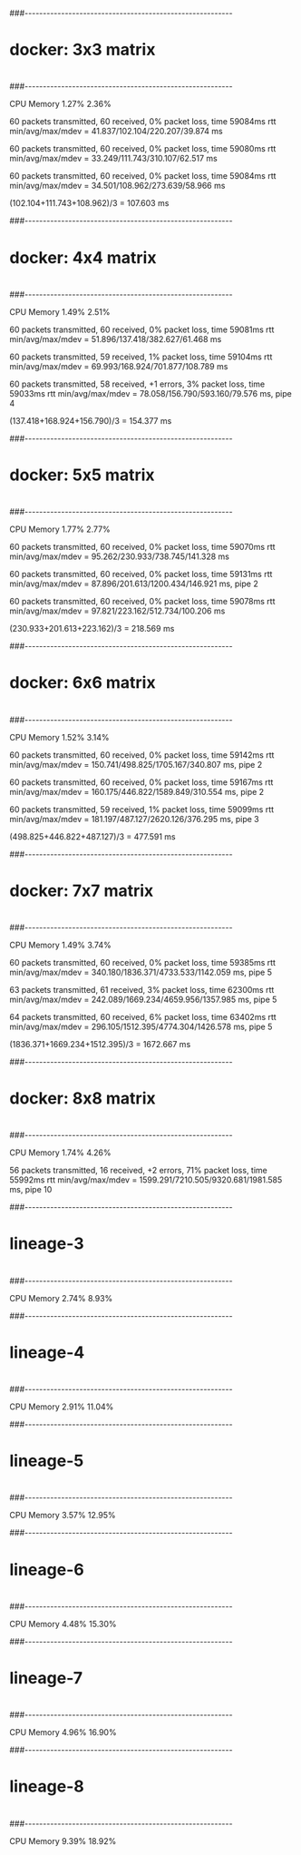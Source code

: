 ###---------------------------------------------------------
#
# docker: 3x3 matrix
#
###---------------------------------------------------------

CPU		Memory
1.27%		2.36%

60 packets transmitted, 60 received, 0% packet loss, time 59084ms
rtt min/avg/max/mdev = 41.837/102.104/220.207/39.874 ms

60 packets transmitted, 60 received, 0% packet loss, time 59080ms
rtt min/avg/max/mdev = 33.249/111.743/310.107/62.517 ms

60 packets transmitted, 60 received, 0% packet loss, time 59084ms
rtt min/avg/max/mdev = 34.501/108.962/273.639/58.966 ms

(102.104+111.743+108.962)/3 = 107.603 ms

###---------------------------------------------------------
#
# docker: 4x4 matrix
#
###---------------------------------------------------------

CPU		Memory
1.49%		2.51%

60 packets transmitted, 60 received, 0% packet loss, time 59081ms
rtt min/avg/max/mdev = 51.896/137.418/382.627/61.468 ms

60 packets transmitted, 59 received, 1% packet loss, time 59104ms
rtt min/avg/max/mdev = 69.993/168.924/701.877/108.789 ms

60 packets transmitted, 58 received, +1 errors, 3% packet loss, time 59033ms
rtt min/avg/max/mdev = 78.058/156.790/593.160/79.576 ms, pipe 4

(137.418+168.924+156.790)/3 = 154.377 ms

###---------------------------------------------------------
#
# docker: 5x5 matrix
#
###---------------------------------------------------------

CPU		Memory
1.77%		2.77%

60 packets transmitted, 60 received, 0% packet loss, time 59070ms
rtt min/avg/max/mdev = 95.262/230.933/738.745/141.328 ms

60 packets transmitted, 60 received, 0% packet loss, time 59131ms
rtt min/avg/max/mdev = 87.896/201.613/1200.434/146.921 ms, pipe 2

60 packets transmitted, 60 received, 0% packet loss, time 59078ms
rtt min/avg/max/mdev = 97.821/223.162/512.734/100.206 ms

(230.933+201.613+223.162)/3 = 218.569 ms

###---------------------------------------------------------
#
# docker: 6x6 matrix
#
###---------------------------------------------------------

CPU		Memory
1.52%		3.14%

60 packets transmitted, 60 received, 0% packet loss, time 59142ms
rtt min/avg/max/mdev = 150.741/498.825/1705.167/340.807 ms, pipe 2

60 packets transmitted, 60 received, 0% packet loss, time 59167ms
rtt min/avg/max/mdev = 160.175/446.822/1589.849/310.554 ms, pipe 2

60 packets transmitted, 59 received, 1% packet loss, time 59099ms
rtt min/avg/max/mdev = 181.197/487.127/2620.126/376.295 ms, pipe 3

(498.825+446.822+487.127)/3 = 477.591 ms

###---------------------------------------------------------
#
# docker: 7x7 matrix
#
###---------------------------------------------------------

CPU		Memory
1.49%		3.74%

60 packets transmitted, 60 received, 0% packet loss, time 59385ms
rtt min/avg/max/mdev = 340.180/1836.371/4733.533/1142.059 ms, pipe 5

63 packets transmitted, 61 received, 3% packet loss, time 62300ms
rtt min/avg/max/mdev = 242.089/1669.234/4659.956/1357.985 ms, pipe 5

64 packets transmitted, 60 received, 6% packet loss, time 63402ms
rtt min/avg/max/mdev = 296.105/1512.395/4774.304/1426.578 ms, pipe 5

(1836.371+1669.234+1512.395)/3 = 1672.667 ms

###---------------------------------------------------------
#
# docker: 8x8 matrix
#
###---------------------------------------------------------

CPU		Memory
1.74%		4.26%

56 packets transmitted, 16 received, +2 errors, 71% packet loss, time 55992ms
rtt min/avg/max/mdev = 1599.291/7210.505/9320.681/1981.585 ms, pipe 10

###---------------------------------------------------------
#
# lineage-3
#
###---------------------------------------------------------

CPU		Memory
2.74%		8.93%

###---------------------------------------------------------
#
# lineage-4
#
###---------------------------------------------------------

CPU		Memory
2.91%		11.04%

###---------------------------------------------------------
#
# lineage-5
#
###---------------------------------------------------------

CPU		Memory
3.57%		12.95%

###---------------------------------------------------------
#
# lineage-6
#
###---------------------------------------------------------

CPU		Memory
4.48%		15.30%

###---------------------------------------------------------
#
# lineage-7
#
###---------------------------------------------------------

CPU		Memory
4.96%		16.90%

###---------------------------------------------------------
#
# lineage-8
#
###---------------------------------------------------------

CPU		Memory
9.39%		18.92%


